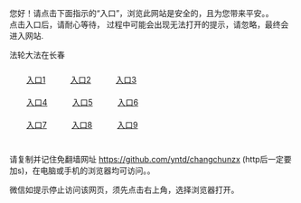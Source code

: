 您好！请点击下面指示的“入口”，浏览此网站是安全的，且为您带来平安。。 <br/>
点击入口后，请耐心等待， 过程中可能会出现无法打开的提示，请忽略，最终会进入网站. </br>

法轮大法在长春<br/>
<div style="padding:10px"><a style="margin:20px" target="_blank" href="https://djhe0d2l7tosy.cloudfront.net/2Qpsp?quntxq" id="ccLink1" rel="nofollow">入口1</a> <a target="_blank" style="margin:20px" href="https://d3aqb9ychnjac4.cloudfront.net/2Qpsp?gsecqpwc" id="ccLink2" rel="nofollow">入口2</a> <a style="margin:20px" target="_blank" href="https://d18e5w35q5ajoy.cloudfront.net/2Qpsp?fkxvktg" id="ccLink3" rel="nofollow">入口3</a></div>

<div style="padding:10px" ><a style="margin:20px" target="_blank" href="https://djhe0d2l7tosy.cloudfront.net/2Qpsp?quntxq" id="ccLink4" rel="nofollow">入口4</a> <a style="margin:20px" href="https://d3aqb9ychnjac4.cloudfront.net/2Qpsp?gsecqpwc" target="_blank" id="ccLink5" rel="nofollow">入口5</a> <a style="margin:20px" href="https://d18e5w35q5ajoy.cloudfront.net/2Qpsp?fkxvktg" target="_blank" id="ccLink6" rel="nofollow">入口6</a></div>

<div style="padding:10px"><a style="margin:20px" target="_blank" href="https://djhe0d2l7tosy.cloudfront.net/2Qpsp?quntxq" id="ccLink7" rel="nofollow">入口7</a> <a style="margin:20px" href="https://d3aqb9ychnjac4.cloudfront.net/2Qpsp?gsecqpwc" target="_blank" id="ccLink8" rel="nofollow">入口8</a> <a style="margin:20px" target="_blank" href="https://d18e5w35q5ajoy.cloudfront.net/2Qpsp?fkxvktg" id="ccLink9" rel="nofollow">入口9</a></div>

<br/>



请复制并记住免翻墙网址 https://github.com/yntd/changchunzx (http后一定要加s)，在电脑或手机的浏览器均可访问。。<br/>

微信如提示停止访问该网页，须先点击右上角，选择浏览器打开。
